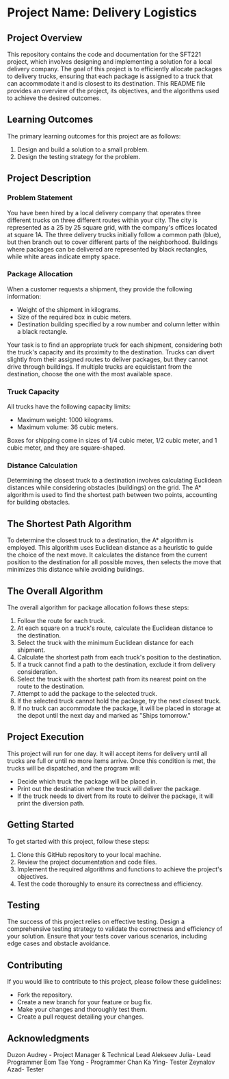 # Project Name: Delivery Logistics

## Project Overview
This repository contains the code and documentation for the SFT221 project, which involves designing and implementing a solution for a local delivery company. The goal of this project is to efficiently allocate packages to delivery trucks, ensuring that each package is assigned to a truck that can accommodate it and is closest to its destination. This README file provides an overview of the project, its objectives, and the algorithms used to achieve the desired outcomes.

## Learning Outcomes
The primary learning outcomes for this project are as follows:
1. Design and build a solution to a small problem.
2. Design the testing strategy for the problem.

## Project Description
### Problem Statement
You have been hired by a local delivery company that operates three different trucks on three different routes within your city. The city is represented as a 25 by 25 square grid, with the company's offices located at square 1A. The three delivery trucks initially follow a common path (blue), but then branch out to cover different parts of the neighborhood. Buildings where packages can be delivered are represented by black rectangles, while white areas indicate empty space.

### Package Allocation
When a customer requests a shipment, they provide the following information:
- Weight of the shipment in kilograms.
- Size of the required box in cubic meters.
- Destination building specified by a row number and column letter within a black rectangle.

Your task is to find an appropriate truck for each shipment, considering both the truck's capacity and its proximity to the destination. Trucks can divert slightly from their assigned routes to deliver packages, but they cannot drive through buildings. If multiple trucks are equidistant from the destination, choose the one with the most available space.

### Truck Capacity
All trucks have the following capacity limits:
- Maximum weight: 1000 kilograms.
- Maximum volume: 36 cubic meters.

Boxes for shipping come in sizes of 1/4 cubic meter, 1/2 cubic meter, and 1 cubic meter, and they are square-shaped.

### Distance Calculation
Determining the closest truck to a destination involves calculating Euclidean distances while considering obstacles (buildings) on the grid. The A* algorithm is used to find the shortest path between two points, accounting for building obstacles.

## The Shortest Path Algorithm
To determine the closest truck to a destination, the A* algorithm is employed. This algorithm uses Euclidean distance as a heuristic to guide the choice of the next move. It calculates the distance from the current position to the destination for all possible moves, then selects the move that minimizes this distance while avoiding buildings.

## The Overall Algorithm
The overall algorithm for package allocation follows these steps:
1. Follow the route for each truck.
2. At each square on a truck's route, calculate the Euclidean distance to the destination.
3. Select the truck with the minimum Euclidean distance for each shipment.
4. Calculate the shortest path from each truck's position to the destination.
5. If a truck cannot find a path to the destination, exclude it from delivery consideration.
6. Select the truck with the shortest path from its nearest point on the route to the destination.
7. Attempt to add the package to the selected truck.
8. If the selected truck cannot hold the package, try the next closest truck.
9. If no truck can accommodate the package, it will be placed in storage at the depot until the next day and marked as "Ships tomorrow."

## Project Execution
This project will run for one day. It will accept items for delivery until all trucks are full or until no more items arrive. Once this condition is met, the trucks will be dispatched, and the program will:
- Decide which truck the package will be placed in.
- Print out the destination where the truck will deliver the package.
- If the truck needs to divert from its route to deliver the package, it will print the diversion path.

## Getting Started
To get started with this project, follow these steps:
1. Clone this GitHub repository to your local machine.
2. Review the project documentation and code files.
3. Implement the required algorithms and functions to achieve the project's objectives.
4. Test the code thoroughly to ensure its correctness and efficiency.

## Testing
The success of this project relies on effective testing. Design a comprehensive testing strategy to validate the correctness and efficiency of your solution. Ensure that your tests cover various scenarios, including edge cases and obstacle avoidance.

## Contributing
If you would like to contribute to this project, please follow these guidelines:
- Fork the repository.
- Create a new branch for your feature or bug fix.
- Make your changes and thoroughly test them.
- Create a pull request detailing your changes.

## Acknowledgments
Duzon Audrey  - Project Manager & Technical Lead
Alekseev Julia- Lead Programmer
Eom Tae Yong - Programmer
Chan Ka Ying- Tester
Zeynalov Azad- Tester
